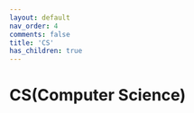 ```yaml
---
layout: default
nav_order: 4
comments: false 
title: 'CS'
has_children: true
---
```


# CS(Computer Science)
